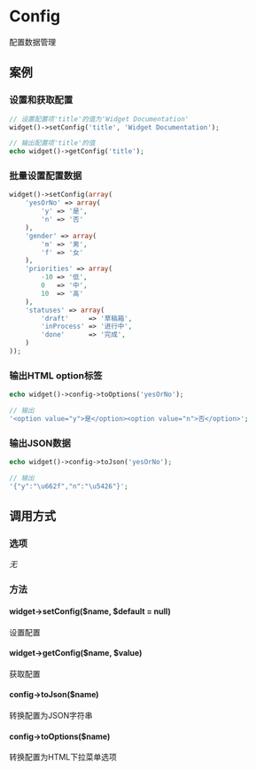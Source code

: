 Config
======

配置数据管理

案例
----

### 设置和获取配置

```php
// 设置配置项'title'的值为'Widget Documentation'
widget()->setConfig('title', 'Widget Documentation');

// 输出配置项'title'的值
echo widget()->getConfig('title');
```

### 批量设置配置数据

```php
widget()->setConfig(array(
	'yesOrNo' => array(
        'y' => '是',
        'n' => '否'
    ),
    'gender' => array(
        'm' => '男',
        'f' => '女'
    ),
    'priorities' => array(
    	-10 => '低',
    	0 	=> '中',
    	10 	=> '高'
    ),
	'statuses' => array(
		'draft' 	=> '草稿箱',
		'inProcess'	=> '进行中',
		'done' 		=> '完成',
	)
));
```

### 输出HTML option标签

```php
echo widget()->config->toOptions('yesOrNo');

// 输出
'<option value="y">是</option><option value="n">否</option>';
```

### 输出JSON数据

```php
echo widget()->config->toJson('yesOrNo');

// 输出
'{"y":"\u662f","n":"\u5426"}';
```

调用方式
--------

### 选项

*无*

### 方法

#### widget->setConfig($name, $default = null)
设置配置

#### widget->getConfig($name, $value)
获取配置

#### config->toJson($name)
转换配置为JSON字符串

#### config->toOptions($name)
转换配置为HTML下拉菜单选项
